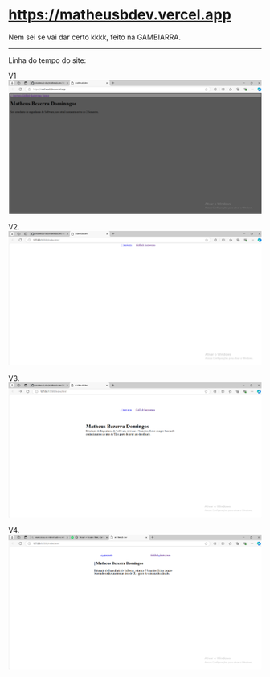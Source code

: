 # https://matheusbdev.vercel.app

Nem sei se vai dar certo kkkk, feito na GAMBIARRA.

----------

Linha do tempo do site:

V1
<img src="./linha_do_tempo/c01.png">

V2.
<img src="/linha_do_tempo/c02.png">

V3.
<img src="/linha_do_tempo/c03.png">

V4.
<img src="/linha_do_tempo/c04.png">
